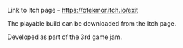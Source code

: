 Link to Itch page - https://ofekmor.itch.io/exit

The playable build can be downloaded from the Itch page.

Developed as part of the 3rd game jam.